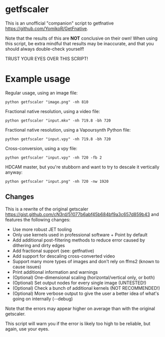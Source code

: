 # getfscaler

This is an unofficial "companion" script to getfnative <https://github.com/YomikoR/GetFnative>.

Note that the results of this are **NOT** conclusive on their own!
When using this script, be extra mindful that results may be inaccurate,
and that you should always double-check yourself!

TRUST YOUR EYES OVER THIS SCRIPT!

# Example usage

Regular usage, using an image file:

```terminal
python getfscaler "image.png" -nh 810
```

Fractional native resolution, using a video file:

```terminal
python getfscaler "input.mkv" -nh 719.8 -bh 720
```

Fractional native resolution, using a Vapoursynth Python file:

```terminal
python getfscaler "input.vpy" -nh 719.8 -bh 720
```

Cross-conversion, using a vpy file:

```terminal
python getfscaler "input.vpy" -nh 720 -fb 2
```

HDCAM master, but you're stubborn and want to try to descale it vertically anyway:

```terminal
python getfscaler "input.png" -nh 720 -nw 1920
```

## Changes

This is a rewrite of the original getscaler <https://gist.github.com/cN3rd/51077b6abf45b684bf9a3c657d859b43>
and features the following changes:

-   Use more robust JET tooling
-   Only use kernels used in professional software + Point by default
-   Add additional post-filtering methods to reduce error caused by dithering and dirty edges
-   Add fractional support (see: getfnative)
-   Add support for descaling cross-converted video
-   Support many more types of images and don't rely on ffms2 (known to cause issues)
-   Print additional information and warnings
-   (Optional) One-dimensional scaling (horizontal/vertical only, or both)
-   (Optional) Set output nodes for every single image (UNTESTED!)
-   (Optional) Check a bunch of additional kernels (NOT RECOMMENDED!)
-   (Optional) More verbose output to give the user a better idea of what's going on internally (--debug)

Note that the errors may appear higher on average than with the original getscaler.

This script will warn you if the error is likely too high to be reliable, but again, use your eyes.
